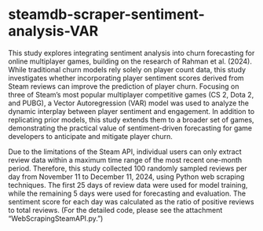 # steamdb-scraper-sentiment-analysis-VAR

This study explores integrating sentiment analysis into churn forecasting for online multiplayer
games, building on the research of Rahman et al. (2024). While traditional churn models rely
solely on player count data, this study investigates whether incorporating player sentiment scores
derived from Steam reviews can improve the prediction of player churn. Focusing on three of
Steam’s most popular multiplayer competitive games (CS 2, Dota 2, and PUBG), a Vector
Autoregression (VAR) model was used to analyze the dynamic interplay between player
sentiment and engagement. In addition to replicating prior models, this study extends them to a
broader set of games, demonstrating the practical value of sentiment-driven forecasting for game
developers to anticipate and mitigate player churn.

Due to the limitations of the Steam API, individual users can only extract review data within a
maximum time range of the most recent one-month period. Therefore, this study collected 100
randomly sampled reviews per day from November 11 to December 11, 2024, using Python web
scraping techniques. The first 25 days of review data were used for model training, while the
remaining 5 days were used for forecasting and evaluation. The sentiment score for each day was
calculated as the ratio of positive reviews to total reviews. (For the detailed code, please see the
attachment “WebScrapingSteamAPI.py.”)
